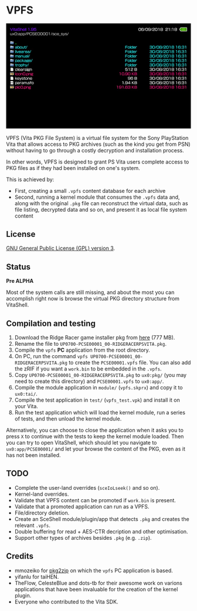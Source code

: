 # VPFS

![VPFS Screenshot](https://raw.githubusercontent.com/VitaSmith/vpfs/master/pics/vpfs_screenshot.jpg)

VPFS (Vita PKG File System) is a virtual file system for the Sony PlayStation Vita that allows access to
PKG archives (such as the kind you get from PSN) without having to go through a costly decryption and
installation process.

In other words, VPFS is designed to grant PS Vita users complete access to PKG files as if they had been
installed on one's system.

This is achieved by:
- First, creating a small `.vpfs` content database for each archive
- Second, running a kernel module that consumes the `.vpfs` data and, along with the original `.pkg` file
  can reconstruct the virtual data, such as file listing, decrypted data and so on, and present it as
  local file system content

## License

[GNU General Public License (GPL) version 3](https://www.gnu.org/licenses/gpl-3.0.en.html).

## Status

__Pre ALPHA__

Most of the system calls are still missing, and about the most you can accomplish right now is browse the
virtual PKG directory structure from VitaShell.

## Compilation and testing

1. Download the Ridge Racer game installer pkg from [here](http://zeus.dl.playstation.net/cdn/UP0700/PCSE00001_00/IRPERCkHKvxNuhhuMvATYhUJimapzQvevrRLryolHuueAPfxDZnnOzWcNtjIvICnauoHCkVmffZQDjIYeOgcDWzKjNveGcxtClJLm.pkg) (777 MB).
2. Rename the file to `UP0700-PCSE00001_00-RIDGERACERPSVITA.pkg`.
3. Compile the `vpfs` __PC__ application from the root directory.
4. On PC, run the command `vpfs UP0700-PCSE00001_00-RIDGERACERPSVITA.pkg` to create the `PCSE00001.vpfs` file.
   You can also add the zRIF if you want a `work.bin` to be embedded in the `.vpfs`.
5. Copy `UP0700-PCSE00001_00-RIDGERACERPSVITA.pkg` to `ux0:pkg/` (you may need to create this directory) and `PCSE00001.vpfs` to `ux0:app/`.
6. Compile the module application in `module/` (`vpfs.skprx`) and copy it to `ux0:tai/`.
7. Compile the test application in `test/` (`vpfs_test.vpk`) and install it on your Vita.
8. Run the test application which will load the kernel module, run a series of tests, and then unload the kernel module.

Alternatively, you can choose to close the application when it asks you to press `X` to continue with the
tests to keep the kernel module loaded. Then you can try to open VitaShell, which should let you navigate
to `ux0:app/PCSE00001/` and let your browse the content of the PKG, even as it has not been installed.

## TODO

- Complete the user-land overrides (`sceIoLseek()` and so on).
- Kernel-land overrides.
- Validate that VPFS content can be promoted if `work.bin` is present.
- Validate that a promoted application can run as a VPFS.
- File/directory deletion.
- Create an SceShell module/plugin/app that detects `.pkg` and creates the relevant `.vpfs`.
- Double buffering for read + AES-CTR decription and other optimisation.
- Support other types of archives besides `.pkg` (e.g. `.zip`).

## Credits

- mmozeiko for [pkg2zip](https://github.com/mmozeiko/pkg2zip) on which the `vpfs` PC application is based.
- yifanlu for taiHEN.
- TheFlow, CelesteBlue and dots-tb for their awesome work on varions applications that have been
  invaluable for the creation of the kernel plugin.
- Everyone who contributed to the Vita SDK.
